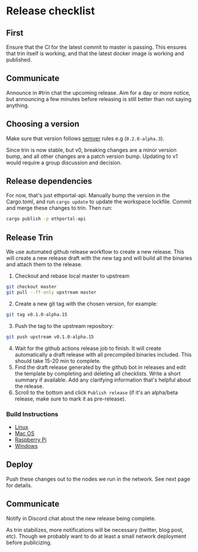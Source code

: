 # Release checklist

## First

Ensure that the CI for the latest commit to master is passing.
This ensures that trin itself is working, and that the latest docker image is working and published. 

## Communicate

Announce in #trin chat the upcoming release. Aim for a day or more notice, but
announcing a few minutes before releasing is still better than not saying
anything.

## Choosing a version

Make sure that version follows [semver](https://semver.org/) rules e.g (`0.2.0-alpha.3`).

Since trin is now stable, but v0, breaking changes are a minor version bump,
and all other changes are a patch version bump. Updating to v1 would require a
group discussion and decision.

## Release dependencies

For now, that's just ethportal-api. Manually bump the version in the
Cargo.toml, and run `cargo update` to update the workspace lockfile. Commit and
merge these changes to trin. Then run:

```bash
cargo publish -p ethportal-api
```

## Release Trin

We use automated github release workflow to create a new release.
This will create a new release draft with the new tag and will build all the binaries and attach them to the release. 

1. Checkout and rebase local master to upstream
```bash
git checkout master
git pull --ff-only upstream master
```
2. Create a new git tag with the chosen version, for example:
```bash
git tag v0.1.0-alpha.15
 ```
3. Push the tag to the upstream repository:
```bash
git push upstream v0.1.0-alpha.15
```
4. Wait for the github actions release job to finish. It will create automatically a draft release with all precompiled binaries included.
This should take 15-20 min to complete.
5. Find the draft release generated by the github bot in releases and edit the template by completing and deleting all checklists.
Write a short summary if available. Add any clarifying information that's helpful about the release.
6. Scroll to the bottom and click `Publish release` (if it's an alpha/beta release, make sure to mark it as pre-release).

### Build Instructions
* [Linux](../build_instructions/linux.md)
* [Mac OS](../build_instructions/mac_os.md)
* [Raspberry Pi](../build_instructions/raspberry_pi.md)
* [Windows](../build_instructions/windows.md)

## Deploy

Push these changes out to the nodes we run in the network. See next page for details.

## Communicate

Notify in Discord chat about the new release being complete.

As trin stabilizes, more notifications will be necessary (twitter, blog post, etc). Though we probably want to do at least a small network deployment before publicizing.

